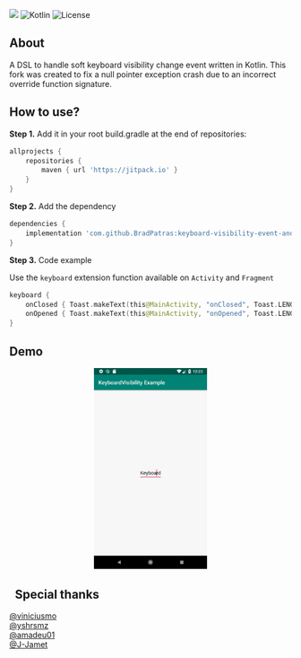 

[![](https://jitpack.io/v/BradPatras/keyboard-visibility-event-android.svg)](https://jitpack.io/#BradPatras/keyboard-visibility-event-android)
![Kotlin](https://img.shields.io/badge/kotlin-v1.3.41-blue.svg) 
![License](https://img.shields.io/badge/license-MIT-blue.svg)

## About
A DSL to handle soft keyboard visibility change event written in Kotlin.
This fork was created to fix a null pointer exception crash due to an incorrect override function signature.

## How to use?
**Step 1.** Add it in your root build.gradle at the end of repositories:

```gradle
allprojects {
    repositories {
        maven { url 'https://jitpack.io' }
    }
}
```

**Step 2.** Add the dependency

```gradle
dependencies {
    implementation 'com.github.BradPatras:keyboard-visibility-event-android:1.0.10'
}
```

**Step 3.** Code example

Use the `keyboard` extension function available on `Activity` and `Fragment`
```kotlin
keyboard {
    onClosed { Toast.makeText(this@MainActivity, "onClosed", Toast.LENGTH_SHORT).show() }
    onOpened { Toast.makeText(this@MainActivity, "onOpened", Toast.LENGTH_SHORT).show() }
}
```

## Demo
<p align="center"> 
	  <img src="https://raw.githubusercontent.com/bradpatras/keyboard-visibility-event-android/master/keyboard_example.gif" width="40%" height="40%">
</p>

&nbsp;
Special thanks
--------
<a href="https://github.com/viniciusmo">@viniciusmo</a></br>
<a href="https://github.com/yshrsmz">@yshrsmz</a></br>
<a href="https://github.com/amadeu01">@amadeu01</a></br>
<a href="https://github.com/J-Jamet">@J-Jamet</a>

